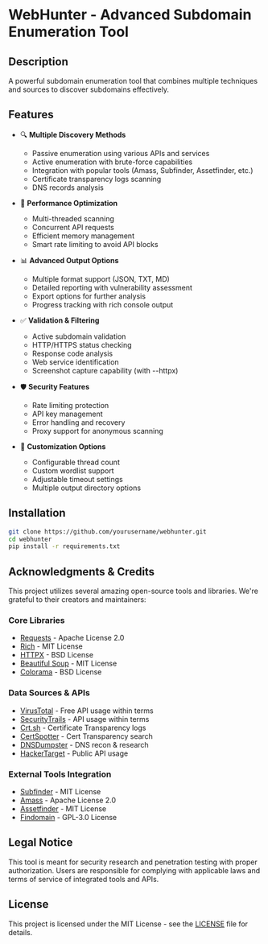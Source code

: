 # WebHunter - Advanced Subdomain Enumeration Tool

## Description
A powerful subdomain enumeration tool that combines multiple techniques and sources to discover subdomains effectively.

## Features
- 🔍 **Multiple Discovery Methods**
  - Passive enumeration using various APIs and services
  - Active enumeration with brute-force capabilities
  - Integration with popular tools (Amass, Subfinder, Assetfinder, etc.)
  - Certificate transparency logs scanning
  - DNS records analysis

- 🚀 **Performance Optimization**
  - Multi-threaded scanning
  - Concurrent API requests
  - Efficient memory management
  - Smart rate limiting to avoid API blocks

- 📊 **Advanced Output Options**
  - Multiple format support (JSON, TXT, MD)
  - Detailed reporting with vulnerability assessment
  - Export options for further analysis
  - Progress tracking with rich console output

- ✅ **Validation & Filtering**
  - Active subdomain validation
  - HTTP/HTTPS status checking
  - Response code analysis
  - Web service identification
  - Screenshot capture capability (with --httpx)

- 🛡️ **Security Features**
  - Rate limiting protection
  - API key management
  - Error handling and recovery
  - Proxy support for anonymous scanning

- 🔧 **Customization Options**
  - Configurable thread count
  - Custom wordlist support
  - Adjustable timeout settings
  - Multiple output directory options

## Installation
```bash
git clone https://github.com/yourusername/webhunter.git
cd webhunter
pip install -r requirements.txt
```

## Acknowledgments & Credits

This project utilizes several amazing open-source tools and libraries. We're grateful to their creators and maintainers:

### Core Libraries
- [Requests](https://github.com/psf/requests) - Apache License 2.0
- [Rich](https://github.com/Textualize/rich) - MIT License
- [HTTPX](https://github.com/encode/httpx) - BSD License
- [Beautiful Soup](https://www.crummy.com/software/BeautifulSoup/) - MIT License
- [Colorama](https://github.com/tartley/colorama) - BSD License

### Data Sources & APIs
- [VirusTotal](https://www.virustotal.com/gui/home/search) - Free API usage within terms
- [SecurityTrails](https://securitytrails.com/) - API usage within terms
- [Crt.sh](https://crt.sh/) - Certificate Transparency logs
- [CertSpotter](https://sslmate.com/certspotter/) - Cert Transparency search
- [DNSDumpster](https://dnsdumpster.com/) - DNS recon & research
- [HackerTarget](https://hackertarget.com/) - Public API usage

### External Tools Integration
- [Subfinder](https://github.com/projectdiscovery/subfinder) - MIT License
- [Amass](https://github.com/OWASP/Amass) - Apache License 2.0
- [Assetfinder](https://github.com/tomnomnom/assetfinder) - MIT License
- [Findomain](https://github.com/Findomain/Findomain) - GPL-3.0 License

## Legal Notice
This tool is meant for security research and penetration testing with proper authorization. Users are responsible for complying with applicable laws and terms of service of integrated tools and APIs.

## License
This project is licensed under the MIT License - see the [LICENSE](LICENSE) file for details.

